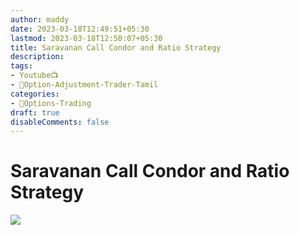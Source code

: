 ```yaml
---
author: maddy
date: 2023-03-18T12:49:51+05:30
lastmod: 2023-03-18T12:50:07+05:30
title: Saravanan Call Condor and Ratio Strategy
description: 
tags:
- Youtube📺
- 🧔Option-Adjustment-Trader-Tamil 
categories: 
- 🤹Options-Trading
draft: true
disableComments: false
---
```

# Saravanan Call Condor and Ratio Strategy

![](https://i.imgur.com/fzBPWJJ.png)